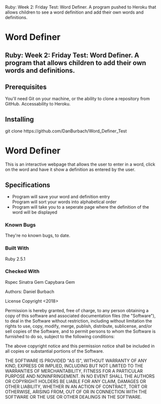 Ruby: Week 2: Friday Test: Word Definer. A program pushed to Heroku that allows children to see a word definition and add their own words and definitions.
<h1>Word Definer</h1>
<h2>Ruby: Week 2: Friday Test: Word Definer. A program that allows children to add their own words and definitions.

<h2>Prerequisites</h2>
You'll need Git on your machine, or the ability to clone a repository from GitHub. Accessability to Heroku.

<h2>Installing</h2>
git clone https://github.com/DanBurbach/Word_Definer_Test
<h1>Word Definer</h1>
This is an interactive webpage that allows the user to enter in a word, click on the word and have it show a definition as entered by the user.

<h2>Specifications</h2>
<ul>
<li>Program will save your word and definition entry</li>
</li>Program will sort your words into alphabetical order</li>
<li>Program will take you to a seperate page where the definition of the word will be displayed</li>
</ul>

<h3>Known Bugs</h3> 
They're no known bugs, to date. 

<h3>Built With</h3>
Ruby 2.5.1

<h3>Checked With</h3>
Rspec
Sinatra Gem
Capybara Gem

Authors:
Daniel Burbach

License
Copyright <2018> <Daniel Burbach>

Permission is hereby granted, free of charge, to any person obtaining a copy of this software and associated documentation files (the "Software"), 
to deal in the Software without restriction, including without limitation the rights to use, copy, modify, merge, publish, distribute, sublicense, 
and/or sell copies of the Software, and to permit persons to whom the Software is furnished to do so, subject to the following conditions:

The above copyright notice and this permission notice shall be included in all copies or substantial portions of the Software.

THE SOFTWARE IS PROVIDED "AS IS", WITHOUT WARRANTY OF ANY KIND, EXPRESS OR IMPLIED, INCLUDING BUT NOT LIMITED TO THE WARRANTIES OF MERCHANTABILITY, 
FITNESS FOR A PARTICULAR PURPOSE AND NONINFRINGEMENT. IN NO EVENT SHALL THE AUTHORS OR COPYRIGHT HOLDERS BE LIABLE FOR ANY CLAIM, DAMAGES OR OTHER LIABILITY, 
WHETHER IN AN ACTION OF CONTRACT, TORT OR OTHERWISE, ARISING FROM, OUT OF OR IN CONNECTION WITH THE SOFTWARE OR THE USE OR OTHER DEALINGS IN THE SOFTWARE.
